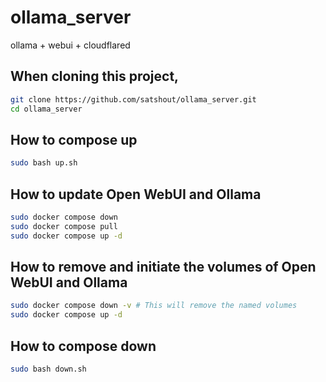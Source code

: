 # ollama_server

ollama + webui + cloudflared

## When cloning this project,

```bash
git clone https://github.com/satshout/ollama_server.git
cd ollama_server
```

## How to compose up

```bash
sudo bash up.sh
```

## How to update Open WebUI and Ollama

```bash
sudo docker compose down
sudo docker compose pull
sudo docker compose up -d
```

## How to remove and initiate the volumes of Open WebUI and Ollama

```bash
sudo docker compose down -v # This will remove the named volumes
sudo docker compose up -d
```

## How to compose down

```bash
sudo bash down.sh
```
